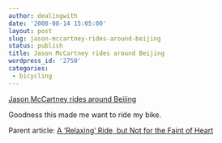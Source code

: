 ```yaml
---
author: dealingwith
date: '2008-08-14 15:05:00'
layout: post
slug: jason-mccartney-rides-around-beijing
status: publish
title: Jason McCartney rides around Beijing
wordpress_id: '2750'
categories:
 - bicycling
---
```


[Jason McCartney rides around Beijing][1]

Goodness this made me want to ride my bike.

Parent article: [A ‘Relaxing’ Ride, but Not for the Faint of Heart][2]

   [1]: http://www.nytimes.com/interactive/2008/08/14/sports/olympics/20080812_cycle2/index.html

   [2]: http://www.nytimes.com/2008/08/15/sports/olympics/15bikes.html?_r=2&hp=&adxnnl=1&oref=slogin&adxnnlx=1218744004-UeQ747sq76CgCUY0t+HeMg

